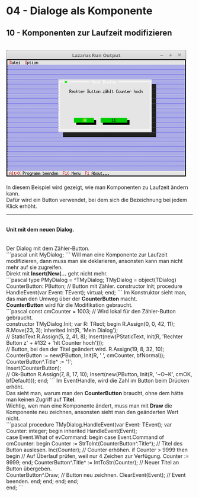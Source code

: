 # 04 - Dialoge als Komponente
## 10 - Komponenten zur Laufzeit modifizieren
<br>
<img src="image.png" alt="Selfhtml"><br><br>
In diesem Beispiel wird gezeigt, wie man Komponenten zu Laufzeit ändern kann.<br>
Dafür wird ein Button verwendet, bei dem sich die Bezeichnung bei jedem Klick erhöht.<br>
<hr><br>
<b>Unit mit dem neuen Dialog.</b><br>
<br><br>
Der Dialog mit dem Zähler-Button.<br>
```pascal
unit MyDialog;
```
Will man eine Komponente zur Laufzeit modifizieren, dann muss man sie deklarieren, ansonsten kann man nicht mehr auf sie zugreifen.<br>
Direkt mit <b>Insert(New(...</b> geht nicht mehr.<br>
```pascal
type
  PMyDialog = ^TMyDialog;
  TMyDialog = object(TDialog)
    CounterButton: PButton; // Button mit Zähler.
    constructor Init;
    procedure HandleEvent(var Event: TEvent); virtual;
  end;
```
Im Konstruktor sieht man, das man den Umweg über der <b>CounterButton</b> macht.<br>
<b>CounterButton</b> wird für die Modifikation gebraucht.<br>
```pascal
const
  cmCounter = 1003;       // Wird lokal für den Zähler-Button gebraucht.
<br>
constructor TMyDialog.Init;
var
  R: TRect;
begin
  R.Assign(0, 0, 42, 11);
  R.Move(23, 3);
  inherited Init(R, 'Mein Dialog');
<br>
  // StaticText
  R.Assign(5, 2, 41, 8);
  Insert(new(PStaticText, Init(R, 'Rechter Button z' + #132 + 'hlt Counter hoch')));
<br>
  // Button, bei den der Titel geändert wird.
  R.Assign(19, 8, 32, 10);
  CounterButton := new(PButton, Init(R, '    ', cmCounter, bfNormal));
  CounterButton^.Title^ := '1';
<br>
  Insert(CounterButton);
<br>
  // Ok-Button
  R.Assign(7, 8, 17, 10);
  Insert(new(PButton, Init(R, '~O~K', cmOK, bfDefault)));
end;
```
Im EventHandle, wird die Zahl im Button beim Drücken erhöht.<br>
Das sieht man, warum man den <b>CounterButton</b> braucht, ohne dem hätte man keinen Zugriff auf <b>Titel</b>.<br>
Wichtig, wen man eine Komponente ändert, muss man mit <b>Draw</b> die Komponente neu zeichnen, ansonsten sieht man den geänderten Wert nicht.<br>
```pascal
procedure TMyDialog.HandleEvent(var Event: TEvent);
var
  Counter: integer;
begin
  inherited HandleEvent(Event);
<br>
  case Event.What of
    evCommand: begin
      case Event.Command of
        cmCounter: begin
          Counter := StrToInt(CounterButton^.Title^); // Titel des Button auslesen.
          Inc(Counter);                               // Counter erhöhen.
          if Counter &gt; 9999 then begin                // Auf Überlauf prüfen, weil nur 4 Zeichen zur Verfügung.
            Counter := 9999;
          end;
          CounterButton^.Title^ := IntToStr(Counter); // Neuer Titel an Button übergeben.
<br>
          CounterButton^.Draw;                        // Button neu zeichnen.
          ClearEvent(Event);                          // Event beenden.
        end;
      end;
    end;
  end;
<br>
end;
```
<br>
